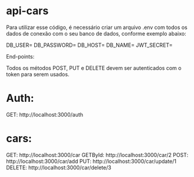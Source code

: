 # api-cars

Para utilizar esse código, é necessário criar um arquivo .env com todos os dados de conexão com o seu banco de dados, conforme exemplo abaixo:

DB_USER=
DB_PASSWORD=
DB_HOST=
DB_NAME=
JWT_SECRET=

End-points:

Todos os métodos POST, PUT e DELETE devem ser autenticados com o token para serem usados.

# Auth:

GET: http://localhost:3000/auth

# cars:

GET: http://localhost:3000/car
GETById: http://localhost:3000/car/2
POST: http://localhost:3000/car/add
PUT: http://localhost:3000/car/update/1
DELETE: http://localhost:3000/car/delete/3
